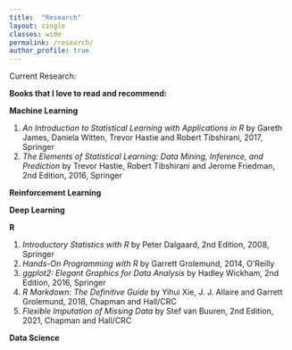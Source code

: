 ```yaml
---
title:  "Research"
layout: single
classes: wide
permalink: /research/
author_profile: true
---
```


Current Research:

**Books that I love to read and recommend:**

**Machine Learning**
1. *An Introduction to Statistical Learning with Applications in R* by Gareth James, Daniela Witten, Trevor Hastie and Robert Tibshirani, 2017, Springer
2. *The Elements of Statistical Learning: Data Mining, Inference, and Prediction* by Trevor Hastie, Robert Tibshirani and Jerome Friedman, 2nd Edition, 2016, Springer

**Reinforcement Learning**

**Deep Learning**

**R**
1. *Introductory Statistics with R* by Peter Dalgaard, 2nd Edition, 2008, Springer
2. *Hands-On Programming with R* by Garrett Grolemund, 2014, O'Reilly
3. *ggplot2: Elegant Graphics for Data Analysis* by Hadley Wickham, 2nd Edition, 2016, Springer
4. *R Markdown: The Definitive Guide* by Yihui Xie, J. J. Allaire and Garrett Grolemund, 2018, Chapman and Hall/CRC
5. *Flexible Imputation of Missing Data* by Stef van Buuren, 2nd Edition, 2021, Chapman and Hall/CRC

**Data Science**
